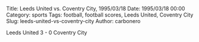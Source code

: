 Title: Leeds United vs. Coventry City, 1995/03/18
Date: 1995/03/18 00:00
Category: sports
Tags: football, football scores, Leeds United, Coventry City
Slug: leeds-united-vs-coventry-city
Author: carbonero


Leeds United 3 - 0 Coventry City
